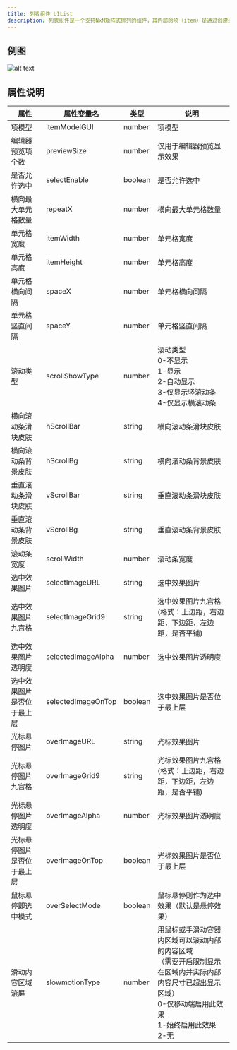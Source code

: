 ```yaml
---
title: 列表组件 UIList
description: 列表组件是一个支持NxM矩阵式排列的组件，其内部的项（item）是通过创建另一个界面源实现的
---
```


## 例图

![alt text](https://cdn.gcw.wiki/gcw/image/zh_hans/getting-started/13.interface/19.uilist/image.png)

## 属性说明

| 属性                       | 属性变量名         | 类型    | 说明                                                                                                                                                               |
| -------------------------- | ------------------ | ------- | ------------------------------------------------------------------------------------------------------------------------------------------------------------------ |
| 项模型                     | itemModelGUI       | number  | 项模型                                                                                                                                                             |
| 编辑器预览项个数           | previewSize        | number  | 仅用于编辑器预览显示效果                                                                                                                                           |
| 是否允许选中               | selectEnable       | boolean | 是否允许选中                                                                                                                                                       |
| 横向最大单元格数量         | repeatX            | number  | 横向最大单元格数量                                                                                                                                                 |
| 单元格宽度                 | itemWidth          | number  | 单元格宽度                                                                                                                                                         |
| 单元格高度                 | itemHeight         | number  | 单元格高度                                                                                                                                                         |
| 单元格横向间隔             | spaceX             | number  | 单元格横向间隔                                                                                                                                                     |
| 单元格竖直间隔             | spaceY             | number  | 单元格竖直间隔                                                                                                                                                     |
| 滚动类型                   | scrollShowType     | number  | 滚动类型<br>0-不显示<br>1-显示<br>2-自动显示<br>3-仅显示竖滚动条<br>4-仅显示横滚动条                                                                               |
| 横向滚动条滑块皮肤         | hScrollBar         | string  | 横向滚动条滑块皮肤                                                                                                                                                 |
| 横向滚动条背景皮肤         | hScrollBg          | string  | 横向滚动条背景皮肤                                                                                                                                                 |
| 垂直滚动条滑块皮肤         | vScrollBar         | string  | 垂直滚动条滑块皮肤                                                                                                                                                 |
| 垂直滚动条背景皮肤         | vScrollBg          | string  | 垂直滚动条背景皮肤                                                                                                                                                 |
| 滚动条宽度                 | scrollWidth        | number  | 滚动条宽度                                                                                                                                                         |
| 选中效果图片               | selectImageURL     | string  | 选中效果图片                                                                                                                                                       |
| 选中效果图片九宫格         | selectImageGrid9   | string  | 选中效果图片九宫格 (格式：上边距，右边距，下边距，左边距，是否平铺)                                                                                                |
| 选中效果图片透明度         | selectedImageAlpha | number  | 选中效果图片透明度                                                                                                                                                 |
| 选中效果图片是否位于最上层 | selectedImageOnTop | boolean | 选中效果图片是否位于最上层                                                                                                                                         |
| 光标悬停图片               | overImageURL       | string  | 光标效果图片                                                                                                                                                       |
| 光标悬停图片九宫格         | overImageGrid9     | string  | 光标效果图片九宫格 (格式：上边距，右边距，下边距，左边距，是否平铺)                                                                                                |
| 光标悬停图片透明度         | overImageAlpha     | number  | 光标效果图片透明度                                                                                                                                                 |
| 光标悬停图片是否位于最上层 | overImageOnTop     | boolean | 光标效果图片是否位于最上层                                                                                                                                         |
| 鼠标悬停即选中模式         | overSelectMode     | boolean | 鼠标悬停则作为选中效果（默认是悬停效果）                                                                                                                           |
| 滑动内容区域滚屏           | slowmotionType     | number  | 用鼠标或手滑动容器内区域可以滚动内部的内容区域<br>（需要开启限制显示在区域内并实际内部内容尺寸已超出显示区域）<br>0-仅移动端启用此效果<br>1-始终启用此效果<br>2-无 |

<!-- ## 参考-API

- API-单机版-列表组件:UIList
- API-网络版-列表组件:UIList -->
